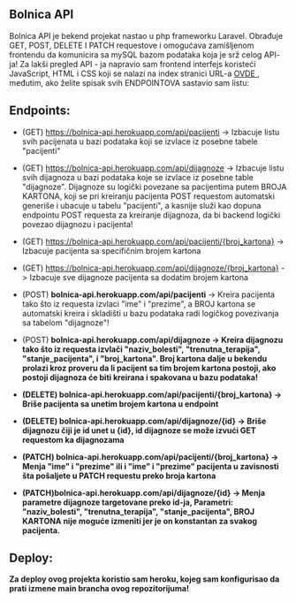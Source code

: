 ## Bolnica API

Bolnica API je bekend projekat nastao u php frameworku Laravel. Obrađuje GET, POST, DELETE I PATCH requestove i omogućava zamišljenom frontendu da komunicira sa
mySQL bazom podataka koja je srž celog API- ja! Za lakši pregled API - ja napravio sam frontend interfejs koristeći JavaScript, HTML i CSS koji se nalazi na index stranici URL-a <a href = "https://bolnica-api.herokuapp.com/"> OVDE </a>, međutim, ako želite spisak svih ENDPOINTOVA sastavio sam listu:

## Endpoints:
- (GET) <a href = "https://bolnica-api.herokuapp.com/api/pacijenti">https://bolnica-api.herokuapp.com/api/pacijenti</a>   -> Izbacuje listu svih pacijenata u bazi podataka koji se izvlace iz posebne tabele "pacijenti"
- (GET) <a href = "https://bolnica-api.herokuapp.com/api/dijagnoze">https://bolnica-api.herokuapp.com/api/dijagnoze</a>   -> Izbacuje listu svih dijagnoza u bazi podataka koje se izvlace iz posebne table "dijagnoze". Dijagnoze su logički povezane sa pacijentima putem BROJA KARTONA, koji se pri kreiranju pacijenta POST requestom automatski generiše i ubacuje u tabelu "pacijenti", a kasnije služi kao dopuna endpointu POST requesta za kreiranje dijagnoza, da bi backend logički povezao dijagnozu i pacijenta!
- (GET) <a>https://bolnica-api.herokuapp.com/api/pacijenti/{broj_kartona} </a> -> Izbacuje pacijenta sa specifičnim brojem kartona
- (GET) <a>https://bolnica-api.herokuapp.com/api/dijagnoze/{broj_kartona} </a> -> Izbacuje sve dijagnoze pacijenta sa dodatim brojem kartona

- (POST) <b><a>bolnica-api.herokuapp.com/api/pacijenti</a></b>  -> Kreira pacijenta tako što iz requesta izvlaci "ime" i "prezime", a BROJ kartona se automatski kreira i skladišti u bazu podataka radi logičkog povezivanja sa tabelom "dijagnoze"!
- (POST) <b><a>bolnica-api.herokuapp.com/api/dijagnoze</a><b>  -> Kreira dijagnozu tako što iz requesta izvlači "naziv_bolesti", "trenutna_terapija", "stanje_pacijenta", i "broj_kartona". Broj kartona dalje u bekendu prolazi kroz proveru da li pacijent sa tim brojem kartona postoji, ako postoji dijagnoza će biti kreirana i spakovana u bazu podataka!

- (DELETE) <b><a>bolnica-api.herokuapp.com/api/pacijenti/{broj_kartona}</a><b> -> Briše pacijenta sa unetim brojem kartona u endpoint
- (DELETE) <b><a>bolnica-api.herokuapp.com/api/dijagnoze/{id}</a><b> -> Briše dijagnozu čiji je id unet u {id}, id dijagnoze se može izvući GET requestom ka dijagnozama

- (PATCH) <b><a>bolnica-api.herokuapp.com/api/pacijenti/{broj_kartona}</a><b> -> Menja "ime" i "prezime" ili i "ime" i "prezime" pacijenta u zavisnosti šta pošaljete u PATCH requestu preko broja kartona
- (PATCH)<b><a>bolnica-api.herokuapp.com/api/dijagnoze/{id}</a><b> -> Menja parametre dijagnoze targetovane preko id-ja, Parametri: "naziv_bolesti", "trenutna_terapija", "stanje_pacijenta", BROJ KARTONA nije moguće izmeniti jer je on konstantan za svakog pacijenta.

## Deploy:
Za deploy ovog projekta koristio sam heroku, kojeg sam konfigurisao da prati izmene main brancha ovog repozitorijuma!

